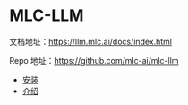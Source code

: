 # MLC-LLM

文档地址：https://llm.mlc.ai/docs/index.html

Repo 地址：https://github.com/mlc-ai/mlc-llm

- [安装](./install.md)
- [介绍](./introduction.md)